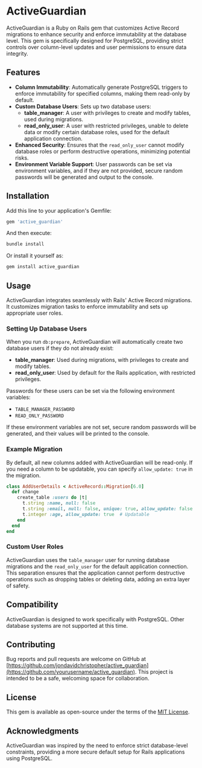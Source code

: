 # ActiveGuardian

ActiveGuardian is a Ruby on Rails gem that customizes Active Record migrations to enhance security and enforce immutability at the database level. This gem is specifically designed for PostgreSQL, providing strict controls over column-level updates and user permissions to ensure data integrity.

## Features

- **Column Immutability**: Automatically generate PostgreSQL triggers to enforce immutability for specified columns, making them read-only by default.
- **Custom Database Users**: Sets up two database users:
  - **table_manager**: A user with privileges to create and modify tables, used during migrations.
  - **read_only_user**: A user with restricted privileges, unable to delete data or modify certain database roles, used for the default application connection.
- **Enhanced Security**: Ensures that the `read_only_user` cannot modify database roles or perform destructive operations, minimizing potential risks.
- **Environment Variable Support**: User passwords can be set via environment variables, and if they are not provided, secure random passwords will be generated and output to the console.

## Installation

Add this line to your application's Gemfile:

```ruby
gem 'active_guardian'
```

And then execute:

```sh
bundle install
```

Or install it yourself as:

```sh
gem install active_guardian
```

## Usage

ActiveGuardian integrates seamlessly with Rails' Active Record migrations. It customizes migration tasks to enforce immutability and sets up appropriate user roles.

### Setting Up Database Users

When you run `db:prepare`, ActiveGuardian will automatically create two database users if they do not already exist:

- **table_manager**: Used during migrations, with privileges to create and modify tables.
- **read_only_user**: Used by default for the Rails application, with restricted privileges.

Passwords for these users can be set via the following environment variables:

- `TABLE_MANAGER_PASSWORD`
- `READ_ONLY_PASSWORD`

If these environment variables are not set, secure random passwords will be generated, and their values will be printed to the console.

### Example Migration

By default, all new columns added with ActiveGuardian will be read-only. If you need a column to be updatable, you can specify `allow_update: true` in the migration.

```ruby
class AddUserDetails < ActiveRecord::Migration[6.0]
  def change
    create_table :users do |t|
      t.string :name, null: false
      t.string :email, null: false, unique: true, allow_update: false  # Read-only by default
      t.integer :age, allow_update: true  # Updatable
    end
  end
end
```

### Custom User Roles

ActiveGuardian uses the `table_manager` user for running database migrations and the `read_only_user` for the default application connection. This separation ensures that the application cannot perform destructive operations such as dropping tables or deleting data, adding an extra layer of safety.

## Compatibility

ActiveGuardian is designed to work specifically with PostgreSQL. Other database systems are not supported at this time.

## Contributing

Bug reports and pull requests are welcome on GitHub at [https://github.com/jondavidchristopher/active_guardian](https://github.com/yourusername/active_guardian). This project is intended to be a safe, welcoming space for collaboration.

## License

This gem is available as open-source under the terms of the [MIT License](https://opensource.org/licenses/MIT).

## Acknowledgments

ActiveGuardian was inspired by the need to enforce strict database-level constraints, providing a more secure default setup for Rails applications using PostgreSQL.


